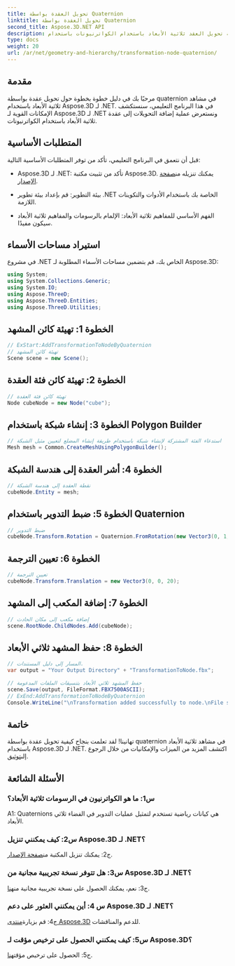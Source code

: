 ```yaml
---
title: تحويل العقدة بواسطة Quaternion
linktitle: تحويل العقدة بواسطة Quaternion
second_title: Aspose.3D.NET API
description: تعلم كيفية تحويل العقد ثلاثية الأبعاد باستخدام الكواترنيونات باستخدام Aspose.3D لـ .NET. دليل خطوة بخطوة للمبتدئين.
type: docs
weight: 20
url: /ar/net/geometry-and-hierarchy/transformation-node-quaternion/
---
```

## مقدمة

مرحبًا بك في دليل خطوة بخطوة حول تحويل عقدة بواسطة quaternion في مشاهد ثلاثية الأبعاد باستخدام Aspose.3D لـ .NET. في هذا البرنامج التعليمي، سنستكشف الإمكانات القوية لـ Aspose.3D لـ .NET ونستعرض عملية إضافة التحويلات إلى عقدة ثلاثية الأبعاد باستخدام الكواترنيونات.

## المتطلبات الأساسية

قبل أن نتعمق في البرنامج التعليمي، تأكد من توفر المتطلبات الأساسية التالية:

-  Aspose.3D لـ .NET: تأكد من تثبيت مكتبة Aspose.3D. يمكنك تنزيله من[صفحة الإصدار](https://releases.aspose.com/3d/net/).

- بيئة التطوير: قم بإعداد بيئة تطوير .NET الخاصة بك باستخدام الأدوات والتكوينات اللازمة.

- الفهم الأساسي للمفاهيم ثلاثية الأبعاد: الإلمام بالرسومات والمفاهيم ثلاثية الأبعاد سيكون مفيدًا.

## استيراد مساحات الأسماء

في مشروع .NET الخاص بك، قم بتضمين مساحات الأسماء المطلوبة لـ Aspose.3D:

```csharp
using System;
using System.Collections.Generic;
using System.IO;
using Aspose.ThreeD;
using Aspose.ThreeD.Entities;
using Aspose.ThreeD.Utilities;
```

## الخطوة 1: تهيئة كائن المشهد

```csharp
// ExStart:AddTransformationToNodeByQuaternion
// تهيئة كائن المشهد
Scene scene = new Scene();
```

## الخطوة 2: تهيئة كائن فئة العقدة

```csharp
// تهيئة كائن فئة العقدة
Node cubeNode = new Node("cube");
```

## الخطوة 3: إنشاء شبكة باستخدام Polygon Builder

```csharp
// استدعاء الفئة المشتركة لإنشاء شبكة باستخدام طريقة إنشاء المضلع لتعيين مثيل الشبكة
Mesh mesh = Common.CreateMeshUsingPolygonBuilder();
```

## الخطوة 4: أشر العقدة إلى هندسة الشبكة

```csharp
// نقطة العقدة إلى هندسة الشبكة
cubeNode.Entity = mesh;
```

## الخطوة 5: ضبط التدوير باستخدام Quaternion

```csharp
// ضبط التدوير
cubeNode.Transform.Rotation = Quaternion.FromRotation(new Vector3(0, 1, 0), new Vector3(0.3, 0.5, 0.1));            
```

## الخطوة 6: تعيين الترجمة

```csharp
// تعيين الترجمة
cubeNode.Transform.Translation = new Vector3(0, 0, 20);            
```

## الخطوة 7: إضافة المكعب إلى المشهد

```csharp
// إضافة مكعب إلى مكان الحادث
scene.RootNode.ChildNodes.Add(cubeNode);
```

## الخطوة 8: حفظ المشهد ثلاثي الأبعاد

```csharp
// المسار إلى دليل المستندات.
var output = "Your Output Directory" + "TransformationToNode.fbx";

// حفظ المشهد ثلاثي الأبعاد بتنسيقات الملفات المدعومة
scene.Save(output, FileFormat.FBX7500ASCII);
// ExEnd:AddTransformationToNodeByQuaternion
Console.WriteLine("\nTransformation added successfully to node.\nFile saved at " + output);
```

## خاتمة

 تهانينا! لقد تعلمت بنجاح كيفية تحويل عقدة بواسطة quaternion في مشاهد ثلاثية الأبعاد باستخدام Aspose.3D لـ .NET. اكتشف المزيد من الميزات والإمكانيات من خلال الرجوع إلى[توثيق](https://reference.aspose.com/3d/net/).

## الأسئلة الشائعة

### س1: ما هو الكواترنيون في الرسومات ثلاثية الأبعاد؟

A1: Quaternions هي كيانات رياضية تستخدم لتمثيل عمليات التدوير في الفضاء ثلاثي الأبعاد.

### س2: كيف يمكنني تنزيل Aspose.3D لـ .NET؟

 ج2: يمكنك تنزيل المكتبة من[صفحة الإصدار](https://releases.aspose.com/3d/net/).

### س3: هل تتوفر نسخة تجريبية مجانية من Aspose.3D لـ .NET؟

 ج3: نعم، يمكنك الحصول على نسخة تجريبية مجانية من[هنا](https://releases.aspose.com/).

### س 4: أين يمكنني العثور على دعم Aspose.3D لـ .NET؟

 ج4: قم بزيارة[منتدى Aspose.3D](https://forum.aspose.com/c/3d/18) للدعم والمناقشات.

### س5: كيف يمكنني الحصول على ترخيص مؤقت لـ Aspose.3D؟

 ج5: الحصول على ترخيص مؤقت[هنا](https://purchase.aspose.com/temporary-license/).
